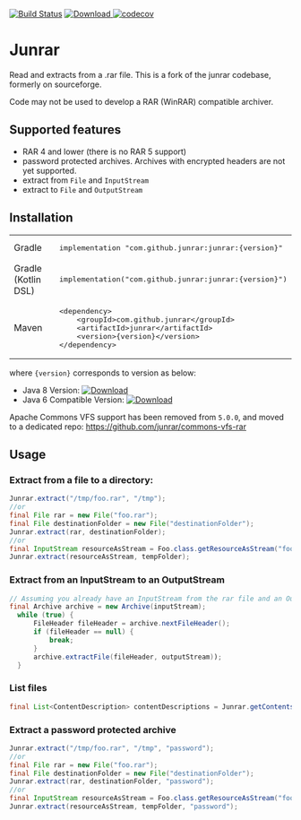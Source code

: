 [![Build Status](https://travis-ci.com/junrar/junrar.svg?branch=master)](https://travis-ci.com/junrar/junrar)
[![Download](https://api.bintray.com/packages/bintray/jcenter/com.github.junrar%3Ajunrar/images/download.svg) ](https://bintray.com/bintray/jcenter/com.github.junrar%3Ajunrar/_latestVersion)
[![codecov](https://codecov.io/gh/junrar/junrar/branch/master/graph/badge.svg)](https://codecov.io/gh/junrar/junrar)

# Junrar

Read and extracts from a .rar file. This is a fork of the junrar codebase, formerly on sourceforge.

Code may not be used to develop a RAR (WinRAR) compatible archiver.

## Supported features

- RAR 4 and lower (there is no RAR 5 support)
- password protected archives. Archives with encrypted headers are not yet supported.
- extract from `File` and `InputStream`
- extract to `File` and `OutputStream`

## Installation

<table>
<tr>
    <td>Gradle</td>
    <td>
        <pre>implementation "com.github.junrar:junrar:{version}"</pre>
    </td>
</tr>
<tr>
    <td>Gradle (Kotlin DSL)</td>
    <td>
        <pre>implementation("com.github.junrar:junrar:{version}")</pre>
        </td>
</tr>
<tr>
    <td>Maven</td>
    <td>
        <pre>&lt;dependency&gt;
    &lt;groupId&gt;com.github.junrar&lt;/groupId&gt;
    &lt;artifactId&gt;junrar&lt;/artifactId&gt;
    &lt;version&gt;{version}&lt;/version&gt;
&lt;/dependency&gt;</pre>
    </td>
</tr>
</table>

where `{version}` corresponds to version as below:

- Java 8 Version: [![Download](https://api.bintray.com/packages/bintray/jcenter/com.github.junrar%3Ajunrar/images/download.svg) ](https://bintray.com/bintray/jcenter/com.github.junrar%3Ajunrar/_latestVersion)
- Java 6 Compatible Version: [![Download](https://api.bintray.com/packages/bintray/jcenter/com.github.junrar%3Ajunrar/images/download.svg?version=4.0.0) ](https://bintray.com/bintray/jcenter/com.github.junrar%3Ajunrar/4.0.0/link)

Apache Commons VFS support has been removed from `5.0.0`, and moved to a dedicated repo: https://github.com/junrar/commons-vfs-rar

## Usage

### Extract from a file to a directory:
```java
Junrar.extract("/tmp/foo.rar", "/tmp");
//or
final File rar = new File("foo.rar");  
final File destinationFolder = new File("destinationFolder");
Junrar.extract(rar, destinationFolder);    
//or
final InputStream resourceAsStream = Foo.class.getResourceAsStream("foo.rar");//only for a single rar file
Junrar.extract(resourceAsStream, tempFolder);
```

### Extract from an InputStream to an OutputStream 
```java
// Assuming you already have an InputStream from the rar file and an OutputStream for writing to
final Archive archive = new Archive(inputStream);
  while (true) {
      FileHeader fileHeader = archive.nextFileHeader();
      if (fileHeader == null) {
          break;
      }
      archive.extractFile(fileHeader, outputStream)); 
  }
```

### List files
```java
final List<ContentDescription> contentDescriptions = Junrar.getContentsDescription(testDocuments);    
```

### Extract a password protected archive
```java
Junrar.extract("/tmp/foo.rar", "/tmp", "password");
//or
final File rar = new File("foo.rar");  
final File destinationFolder = new File("destinationFolder");
Junrar.extract(rar, destinationFolder, "password");    
//or
final InputStream resourceAsStream = Foo.class.getResourceAsStream("foo.rar");//only for a single rar file
Junrar.extract(resourceAsStream, tempFolder, "password");
```
